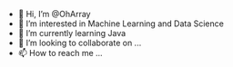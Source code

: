 - 👋 Hi, I’m @OhArray
- 👀 I’m interested in Machine Learning and Data Science
- 🌱 I’m currently learning Java
- 💞️ I’m looking to collaborate on ...
- 📫 How to reach me ...

<!---
OhArray/OhArray is a ✨ special ✨ repository because its `README.md` (this file) appears on your GitHub profile.
You can click the Preview link to take a look at your changes.
--->
